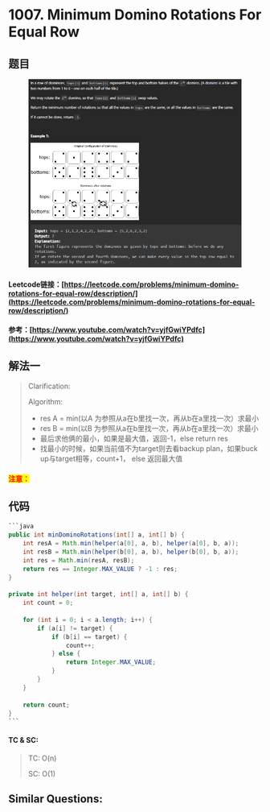 # 1007. Minimum Domino Rotations For Equal Row

## 题目

<figure><img src="../../.gitbook/assets/image (4) (1) (1) (1) (1).png" alt=""><figcaption></figcaption></figure>

#### Leetcode链接：[https://leetcode.com/problems/minimum-domino-rotations-for-equal-row/description/](https://leetcode.com/problems/minimum-domino-rotations-for-equal-row/description/)

#### 参考：[https://www.youtube.com/watch?v=yjfGwiYPdfc](https://www.youtube.com/watch?v=yjfGwiYPdfc)

## 解法一

> Clarification:&#x20;
>
> Algorithm:&#x20;
>
> * res A = min(以A 为参照从a在b里找一次，再从b在a里找一次）求最小
> * res B = min(以B 为参照从a在b里找一次，再从b在a里找一次）求最小
> * 最后求他俩的最小，如果是最大值，返回-1，else return res
> * 找最小的时候，如果当前值不为target则去看backup plan，如果buck up与target相等，count+1， else 返回最大值

#### <mark style="color:red;">注意：</mark>

## 代码

````java
```java
public int minDominoRotations(int[] a, int[] b) {
    int resA = Math.min(helper(a[0], a, b), helper(a[0], b, a));
    int resB = Math.min(helper(b[0], a, b), helper(b[0], b, a));
    int res = Math.min(resA, resB);
    return res == Integer.MAX_VALUE ? -1 : res;
}

private int helper(int target, int[] a, int[] b) {
    int count = 0;

    for (int i = 0; i < a.length; i++) {
        if (a[i] != target) {
            if (b[i] == target) {
                count++;
            } else {
                return Integer.MAX_VALUE;
            }
        }
    }

    return count;
}
```
````

#### TC & SC:&#x20;

> TC: O(n)
>
> SC: O(1)

## **Similar Questions:**&#x20;
